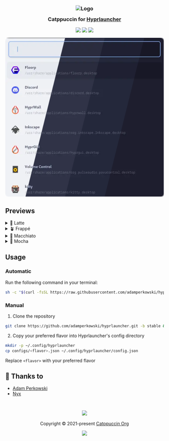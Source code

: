 <h3 align="center">
	<img src="https://raw.githubusercontent.com/catppuccin/catppuccin/main/assets/logos/exports/1544x1544_circle.png" width="100" alt="Logo"/><br/>
	<img src="https://raw.githubusercontent.com/catppuccin/catppuccin/main/assets/misc/transparent.png" height="30" width="0px"/>
	Catppuccin for <a href="https://github.com/hyprutils/hyprlauncher">Hyprlauncher</a>
	<img src="https://raw.githubusercontent.com/catppuccin/catppuccin/main/assets/misc/transparent.png" height="30" width="0px"/>
</h3>

<p align="center">
	<a href="https://github.com/adamperkowski/hyprlauncher/stargazers"><img src="https://img.shields.io/github/stars/adamperkowski/hyprlauncher?colorA=363a4f&colorB=b7bdf8&style=for-the-badge"></a>
	<a href="https://github.com/adamperkowski/hyprlauncher/issues"><img src="https://img.shields.io/github/issues/adamperkowski/hyprlauncher?colorA=363a4f&colorB=f5a97f&style=for-the-badge"></a>
	<a href="https://github.com/adamperkowski/hyprlauncher/contributors"><img src="https://img.shields.io/github/contributors/adamperkowski/hyprlauncher?colorA=363a4f&colorB=a6da95&style=for-the-badge"></a>
</p>

<p align="center">
	<img src="https://raw.githubusercontent.com/adamperkowski/hyprlauncher/main/assets/previews/preview.webp"/>
</p>

## Previews

<details>
<summary>🌻 Latte</summary>
<img src="https://raw.githubusercontent.com/adamperkowski/hyprlauncher/main/assets/previews/latte.webp"/>
</details>
<details>
<summary>🪴 Frappé</summary>
<img src="https://raw.githubusercontent.com/adamperkowski/hyprlauncher/main/assets/previews/frappe.webp"/>
</details>
<details>
<summary>🌺 Macchiato</summary>
<img src="https://raw.githubusercontent.com/adamperkowski/hyprlauncher/main/assets/previews/macchiato.webp"/>
</details>
<details>
<summary>🌿 Mocha</summary>
<img src="https://raw.githubusercontent.com/adamperkowski/hyprlauncher/main/assets/previews/mocha.webp"/>
</details>

## Usage

### Automatic

Run the following command in your terminal:
```sh
sh -c "$(curl -fsSL https://raw.githubusercontent.com/adamperkowski/hyprlauncher/refs/heads/stable/install.sh)"
```

### Manual

1. Clone the repository
```sh
git clone https://github.com/adamperkowski/hyprlauncher.git -b stable && cd hyprlauncher
```
2. Copy your preferred flavor into Hyprlauncher's config directory
```sh
mkdir -p ~/.config/hyprlauncher
cp configs/<flavor>.json ~/.config/hyprlauncher/config.json
```
Replace `<flavor>` with your preferred flavor

## 💝 Thanks to

- [Adam Perkowski](https://github.com/adamperkowski)
- [Nyx](https://github.com/nnyyxxxx)

&nbsp;

<p align="center">
	<img src="https://raw.githubusercontent.com/catppuccin/catppuccin/main/assets/footers/gray0_ctp_on_line.svg?sanitize=true" />
</p>

<p align="center">
	Copyright &copy; 2021-present <a href="https://github.com/catppuccin" target="_blank">Catppuccin Org</a>
</p>

<p align="center">
	<a href="https://github.com/adamperkowski/hyprlauncher/blob/main/LICENSE"><img src="https://img.shields.io/static/v1.svg?style=for-the-badge&label=License&message=MIT&logoColor=d9e0ee&colorA=363a4f&colorB=b7bdf8"/></a>
</p>
